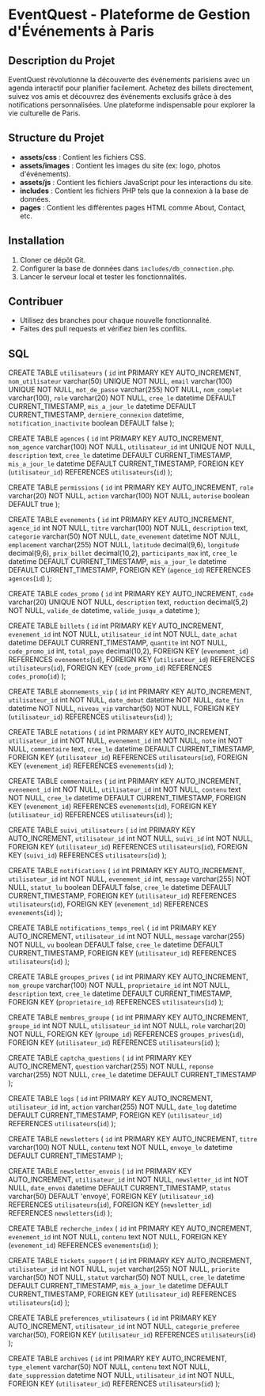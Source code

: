 # EventQuest - Plateforme de Gestion d'Événements à Paris

## Description du Projet

EventQuest révolutionne la découverte des événements parisiens avec un agenda interactif pour planifier facilement. Achetez des billets directement, suivez vos amis et découvrez des événements exclusifs grâce à des notifications personnalisées. Une plateforme indispensable pour explorer la vie culturelle de Paris.

## Structure du Projet

- **assets/css** : Contient les fichiers CSS.
- **assets/images** : Contient les images du site (ex: logo, photos d'événements).
- **assets/js** : Contient les fichiers JavaScript pour les interactions du site.
- **includes** : Contient les fichiers PHP tels que la connexion à la base de données.
- **pages** : Contient les différentes pages HTML comme About, Contact, etc.

## Installation

1. Cloner ce dépôt Git.
2. Configurer la base de données dans `includes/db_connection.php`.
3. Lancer le serveur local et tester les fonctionnalités.

## Contribuer

- Utilisez des branches pour chaque nouvelle fonctionnalité.
- Faites des pull requests et vérifiez bien les conflits.

## SQL

CREATE TABLE `utilisateurs` (
`id` int PRIMARY KEY AUTO_INCREMENT,
`nom_utilisateur` varchar(50) UNIQUE NOT NULL,
`email` varchar(100) UNIQUE NOT NULL,
`mot_de_passe` varchar(255) NOT NULL,
`nom_complet` varchar(100),
`role` varchar(20) NOT NULL,
`cree_le` datetime DEFAULT CURRENT_TIMESTAMP,
`mis_a_jour_le` datetime DEFAULT CURRENT_TIMESTAMP,
`derniere_connexion` datetime,
`notification_inactivite` boolean DEFAULT false
);

CREATE TABLE `agences` (
`id` int PRIMARY KEY AUTO_INCREMENT,
`nom_agence` varchar(100) NOT NULL,
`utilisateur_id` int UNIQUE NOT NULL,
`description` text,
`cree_le` datetime DEFAULT CURRENT_TIMESTAMP,
`mis_a_jour_le` datetime DEFAULT CURRENT_TIMESTAMP,
FOREIGN KEY (`utilisateur_id`) REFERENCES `utilisateurs`(`id`)
);

CREATE TABLE `permissions` (
`id` int PRIMARY KEY AUTO_INCREMENT,
`role` varchar(20) NOT NULL,
`action` varchar(100) NOT NULL,
`autorise` boolean DEFAULT true
);

CREATE TABLE `evenements` (
`id` int PRIMARY KEY AUTO_INCREMENT,
`agence_id` int NOT NULL,
`titre` varchar(100) NOT NULL,
`description` text,
`categorie` varchar(50) NOT NULL,
`date_evenement` datetime NOT NULL,
`emplacement` varchar(255) NOT NULL,
`latitude` decimal(9,6),
`longitude` decimal(9,6),
`prix_billet` decimal(10,2),
`participants_max` int,
`cree_le` datetime DEFAULT CURRENT_TIMESTAMP,
`mis_a_jour_le` datetime DEFAULT CURRENT_TIMESTAMP,
FOREIGN KEY (`agence_id`) REFERENCES `agences`(`id`)
);

CREATE TABLE `codes_promo` (
`id` int PRIMARY KEY AUTO_INCREMENT,
`code` varchar(20) UNIQUE NOT NULL,
`description` text,
`reduction` decimal(5,2) NOT NULL,
`valide_de` datetime,
`valide_jusqu_a` datetime
);

CREATE TABLE `billets` (
`id` int PRIMARY KEY AUTO_INCREMENT,
`evenement_id` int NOT NULL,
`utilisateur_id` int NOT NULL,
`date_achat` datetime DEFAULT CURRENT_TIMESTAMP,
`quantite` int NOT NULL,
`code_promo_id` int,
`total_paye` decimal(10,2),
FOREIGN KEY (`evenement_id`) REFERENCES `evenements`(`id`),
FOREIGN KEY (`utilisateur_id`) REFERENCES `utilisateurs`(`id`),
FOREIGN KEY (`code_promo_id`) REFERENCES `codes_promo`(`id`)
);

CREATE TABLE `abonnements_vip` (
`id` int PRIMARY KEY AUTO_INCREMENT,
`utilisateur_id` int NOT NULL,
`date_debut` datetime NOT NULL,
`date_fin` datetime NOT NULL,
`niveau_vip` varchar(50) NOT NULL,
FOREIGN KEY (`utilisateur_id`) REFERENCES `utilisateurs`(`id`)
);

CREATE TABLE `notations` (
`id` int PRIMARY KEY AUTO_INCREMENT,
`utilisateur_id` int NOT NULL,
`evenement_id` int NOT NULL,
`note` int NOT NULL,
`commentaire` text,
`cree_le` datetime DEFAULT CURRENT_TIMESTAMP,
FOREIGN KEY (`utilisateur_id`) REFERENCES `utilisateurs`(`id`),
FOREIGN KEY (`evenement_id`) REFERENCES `evenements`(`id`)
);

CREATE TABLE `commentaires` (
`id` int PRIMARY KEY AUTO_INCREMENT,
`evenement_id` int NOT NULL,
`utilisateur_id` int NOT NULL,
`contenu` text NOT NULL,
`cree_le` datetime DEFAULT CURRENT_TIMESTAMP,
FOREIGN KEY (`evenement_id`) REFERENCES `evenements`(`id`),
FOREIGN KEY (`utilisateur_id`) REFERENCES `utilisateurs`(`id`)
);

CREATE TABLE `suivi_utilisateurs` (
`id` int PRIMARY KEY AUTO_INCREMENT,
`utilisateur_id` int NOT NULL,
`suivi_id` int NOT NULL,
FOREIGN KEY (`utilisateur_id`) REFERENCES `utilisateurs`(`id`),
FOREIGN KEY (`suivi_id`) REFERENCES `utilisateurs`(`id`)
);

CREATE TABLE `notifications` (
`id` int PRIMARY KEY AUTO_INCREMENT,
`utilisateur_id` int NOT NULL,
`evenement_id` int,
`message` varchar(255) NOT NULL,
`statut_lu` boolean DEFAULT false,
`cree_le` datetime DEFAULT CURRENT_TIMESTAMP,
FOREIGN KEY (`utilisateur_id`) REFERENCES `utilisateurs`(`id`),
FOREIGN KEY (`evenement_id`) REFERENCES `evenements`(`id`)
);

CREATE TABLE `notifications_temps_reel` (
`id` int PRIMARY KEY AUTO_INCREMENT,
`utilisateur_id` int NOT NULL,
`message` varchar(255) NOT NULL,
`vu` boolean DEFAULT false,
`cree_le` datetime DEFAULT CURRENT_TIMESTAMP,
FOREIGN KEY (`utilisateur_id`) REFERENCES `utilisateurs`(`id`)
);

CREATE TABLE `groupes_prives` (
`id` int PRIMARY KEY AUTO_INCREMENT,
`nom_groupe` varchar(100) NOT NULL,
`proprietaire_id` int NOT NULL,
`description` text,
`cree_le` datetime DEFAULT CURRENT_TIMESTAMP,
FOREIGN KEY (`proprietaire_id`) REFERENCES `utilisateurs`(`id`)
);

CREATE TABLE `membres_groupe` (
`id` int PRIMARY KEY AUTO_INCREMENT,
`groupe_id` int NOT NULL,
`utilisateur_id` int NOT NULL,
`role` varchar(20) NOT NULL,
FOREIGN KEY (`groupe_id`) REFERENCES `groupes_prives`(`id`),
FOREIGN KEY (`utilisateur_id`) REFERENCES `utilisateurs`(`id`)
);

CREATE TABLE `captcha_questions` (
`id` int PRIMARY KEY AUTO_INCREMENT,
`question` varchar(255) NOT NULL,
`reponse` varchar(255) NOT NULL,
`cree_le` datetime DEFAULT CURRENT_TIMESTAMP
);

CREATE TABLE `logs` (
`id` int PRIMARY KEY AUTO_INCREMENT,
`utilisateur_id` int,
`action` varchar(255) NOT NULL,
`date_log` datetime DEFAULT CURRENT_TIMESTAMP,
FOREIGN KEY (`utilisateur_id`) REFERENCES `utilisateurs`(`id`)
);

CREATE TABLE `newsletters` (
`id` int PRIMARY KEY AUTO_INCREMENT,
`titre` varchar(100) NOT NULL,
`contenu` text NOT NULL,
`envoye_le` datetime DEFAULT CURRENT_TIMESTAMP
);

CREATE TABLE `newsletter_envois` (
`id` int PRIMARY KEY AUTO_INCREMENT,
`utilisateur_id` int NOT NULL,
`newsletter_id` int NOT NULL,
`date_envoi` datetime DEFAULT CURRENT_TIMESTAMP,
`status` varchar(50) DEFAULT 'envoyé',
FOREIGN KEY (`utilisateur_id`) REFERENCES `utilisateurs`(`id`),
FOREIGN KEY (`newsletter_id`) REFERENCES `newsletters`(`id`)
);

CREATE TABLE `recherche_index` (
`id` int PRIMARY KEY AUTO_INCREMENT,
`evenement_id` int NOT NULL,
`contenu` text NOT NULL,
FOREIGN KEY (`evenement_id`) REFERENCES `evenements`(`id`)
);

CREATE TABLE `tickets_support` (
`id` int PRIMARY KEY AUTO_INCREMENT,
`utilisateur_id` int NOT NULL,
`sujet` varchar(255) NOT NULL,
`priorite` varchar(50) NOT NULL,
`statut` varchar(50) NOT NULL,
`cree_le` datetime DEFAULT CURRENT_TIMESTAMP,
`mis_a_jour_le` datetime DEFAULT CURRENT_TIMESTAMP,
FOREIGN KEY (`utilisateur_id`) REFERENCES `utilisateurs`(`id`)
);

CREATE TABLE `preferences_utilisateurs` (
`id` int PRIMARY KEY AUTO_INCREMENT,
`utilisateur_id` int NOT NULL,
`categorie_preferee` varchar(50),
FOREIGN KEY (`utilisateur_id`) REFERENCES `utilisateurs`(`id`)
);

CREATE TABLE `archives` (
`id` int PRIMARY KEY AUTO_INCREMENT,
`type_element` varchar(50) NOT NULL,
`contenu` text NOT NULL,
`date_suppression` datetime NOT NULL,
`utilisateur_id` int NOT NULL,
FOREIGN KEY (`utilisateur_id`) REFERENCES `utilisateurs`(`id`)
);
